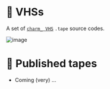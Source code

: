 #  📼 VHSs

A set of [`charm_ VHS`](https://github.com/charmbracelet/vhs) `.tape` source codes.

![image](https://user-images.githubusercontent.com/5235127/201874304-a9f6dad5-b444-4343-9039-cf1eff30de0e.png)

# 🍿 Published tapes

- Coming (very) ...
